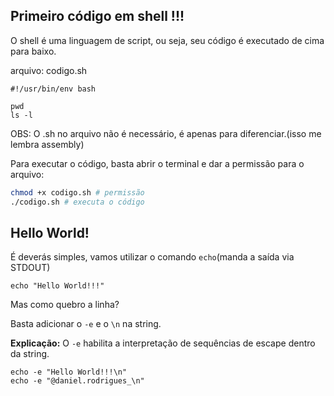 ## Primeiro código em shell !!!

O shell é uma linguagem de script, ou seja, seu código é executado de cima para baixo.

arquivo: codigo.sh
```shell
#!/usr/bin/env bash

pwd
ls -l
```

OBS: O .sh no arquivo não é necessário, é apenas para diferenciar.(isso me lembra assembly)

Para executar o código, basta abrir o terminal e dar a permissão para o arquivo:
```bash
chmod +x codigo.sh # permissão
./codigo.sh # executa o código
```

## Hello World!
É deverás simples, vamos utilizar o comando `echo`(manda a saída via STDOUT)

```shell
echo "Hello World!!!"
```

Mas como quebro a linha?

Basta adicionar o `-e` e o `\n` na string.

**Explicação:**
O `-e` habilita a interpretação de sequências de escape dentro da string.
       
```shell
echo -e "Hello World!!!\n"
echo -e "@daniel.rodrigues_\n"
```